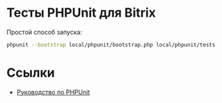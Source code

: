# Тесты PHPUnit для Bitrix

Простой способ запуска:

```sh
phpunit --bootstrap local/phpunit/bootstrap.php local/phpunit/tests
```
# Ссылки

* [Руководство по PHPUnit](https://phpunit.readthedocs.io/ru/latest/)
